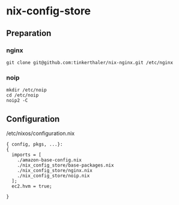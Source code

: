 # nix-config-store

## Preparation

### nginx 

    git clone git@github.com:tinkerthaler/nix-nginx.git /etc/nginx

### noip

    mkdir /etc/noip
    cd /etc/noip
    noip2 -C

## Configuration

/etc/nixos/configuration.nix

    { config, pkgs, ...}:
    {
      imports = [
        ./amazon-base-config.nix
        ./nix_config_store/base-packages.nix
        ./nix_config_store/nginx.nix
        ./nix_config_store/noip.nix
      ];
      ec2.hvm = true;
    
    }
